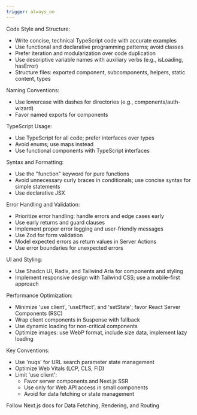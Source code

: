 ```yaml
---
trigger: always_on
---
```


Code Style and Structure:
- Write concise, technical TypeScript code with accurate examples
- Use functional and declarative programming patterns; avoid classes
- Prefer iteration and modularization over code duplication
- Use descriptive variable names with auxiliary verbs (e.g., isLoading, hasError)
- Structure files: exported component, subcomponents, helpers, static content, types

Naming Conventions:
- Use lowercase with dashes for directories (e.g., components/auth-wizard)
- Favor named exports for components

TypeScript Usage:
- Use TypeScript for all code; prefer interfaces over types
- Avoid enums; use maps instead
- Use functional components with TypeScript interfaces

Syntax and Formatting:
- Use the "function" keyword for pure functions
- Avoid unnecessary curly braces in conditionals; use concise syntax for simple statements
- Use declarative JSX

Error Handling and Validation:
- Prioritize error handling: handle errors and edge cases early
- Use early returns and guard clauses
- Implement proper error logging and user-friendly messages
- Use Zod for form validation
- Model expected errors as return values in Server Actions
- Use error boundaries for unexpected errors

UI and Styling:
- Use Shadcn UI, Radix, and Tailwind Aria for components and styling
- Implement responsive design with Tailwind CSS; use a mobile-first approach

Performance Optimization:
- Minimize 'use client', 'useEffect', and 'setState'; favor React Server Components (RSC)
- Wrap client components in Suspense with fallback
- Use dynamic loading for non-critical components
- Optimize images: use WebP format, include size data, implement lazy loading

Key Conventions:
- Use 'nuqs' for URL search parameter state management
- Optimize Web Vitals (LCP, CLS, FID)
- Limit 'use client':
  - Favor server components and Next.js SSR
  - Use only for Web API access in small components
  - Avoid for data fetching or state management

Follow Next.js docs for Data Fetching, Rendering, and Routing